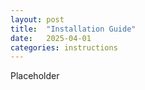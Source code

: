 ```yaml
---
layout: post
title:  "Installation Guide"
date:   2025-04-01
categories: instructions
---
```


Placeholder